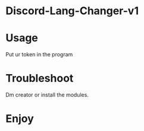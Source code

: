 # Discord-Lang-Changer-v1
# Usage
Put ur token in the program
# Troubleshoot
Dm creator or install the modules.
# Enjoy
